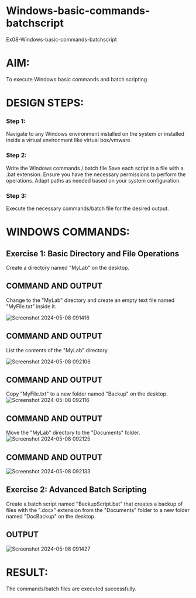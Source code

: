 # Windows-basic-commands-batchscript
Ex08-Windows-basic-commands-batchscript

# AIM:
To execute Windows basic commands and batch scripting

# DESIGN STEPS:

### Step 1:

Navigate to any Windows environment installed on the system or installed inside a virtual environment like virtual box/vmware 

### Step 2:

Write the Windows commands / batch file
Save each script in a file with a .bat extension.
Ensure you have the necessary permissions to perform the operations.
Adapt paths as needed based on your system configuration.
### Step 3:

Execute the necessary commands/batch file for the desired output. 




# WINDOWS COMMANDS:
## Exercise 1: Basic Directory and File Operations
Create a directory named "MyLab" on the desktop.


## COMMAND AND OUTPUT

Change to the "MyLab" directory and create an empty text file named "MyFile.txt" inside it.

![Screenshot 2024-05-08 091416](https://github.com/23013743/Windows-basic-commands-batchscript/assets/161271714/53c02f65-14b3-4248-b707-ed0f3410f2dd)

## COMMAND AND OUTPUT

List the contents of the "MyLab" directory.

![Screenshot 2024-05-08 092106](https://github.com/23013743/Windows-basic-commands-batchscript/assets/161271714/8865a6b5-1ddb-49f9-be3c-18df51ab972b)

## COMMAND AND OUTPUT

Copy "MyFile.txt" to a new folder named "Backup" on the desktop.
![Screenshot 2024-05-08 092116](https://github.com/23013743/Windows-basic-commands-batchscript/assets/161271714/96b13537-32d8-4d2a-81ad-8683f1d748a0)

## COMMAND AND OUTPUT

Move the "MyLab" directory to the "Documents" folder.
![Screenshot 2024-05-08 092125](https://github.com/23013743/Windows-basic-commands-batchscript/assets/161271714/ed602365-8a3a-458a-b205-3778323652fb)


## COMMAND AND OUTPUT

![Screenshot 2024-05-08 092133](https://github.com/23013743/Windows-basic-commands-batchscript/assets/161271714/c5a2ad50-d8dd-494e-b3a1-ab56b35b971f)

## Exercise 2: Advanced Batch Scripting
Create a batch script named "BackupScript.bat" that creates a backup of files with the ".docx" extension from the "Documents" folder to a new folder named "DocBackup" on the desktop.







## OUTPUT

![Screenshot 2024-05-08 091427](https://github.com/23013743/Windows-basic-commands-batchscript/assets/161271714/0f8fe347-61ac-4994-9d34-5438d2a9e7f5)




# RESULT:
The commands/batch files are executed successfully.

